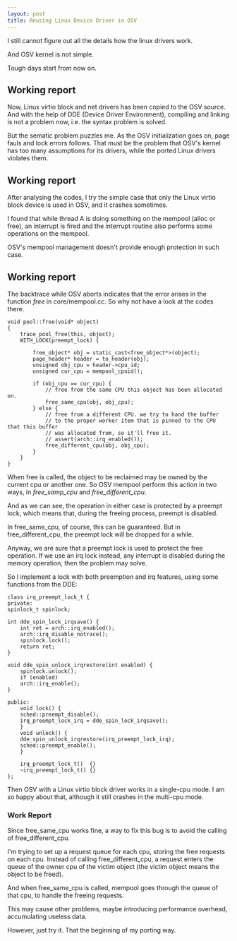 ```yaml
---
layout: post
title: Reusing Linux Device Driver in OSV
---
```


I still cannot figure out all the details how the linux drivers work.

And OSV kernel is not simple.

Tough days start from now on.

## Working report ##

Now, Linux virtio block and net drivers has been copied to the OSV source. And with the help of DDE (Device Driver Environment), compiling and linking is not a problem now, i.e. the syntax problem is solved.

But the sematic problem puzzles me. As the OSV initialization goes on, page fauls and lock errors follows. That must be the problem that OSV's kernel has too many assumptions for its drivers, while the ported Linux drivers violates them.  


## Working report ##

After analysing the codes, I try the simple case that only the Linux virtio block device is used in OSV, and it crashes sometimes.

I found that while thread A is doing something on the mempool (alloc or free), an interrupt is fired and the interrupt routine also performs some operations on the mempool.

OSV's mempool management doesn't provide enough protection in such case.


## Working report ##

The backtrace while OSV aborts indicates that the error arises in the function *free* in core/mempool.cc. So why not have a look at the codes there.

	void pool::free(void* object)
	{
	    trace_pool_free(this, object);
	    WITH_LOCK(preempt_lock) {
	
	        free_object* obj = static_cast<free_object*>(object);
	        page_header* header = to_header(obj);
	        unsigned obj_cpu = header->cpu_id;
	        unsigned cur_cpu = mempool_cpuid();
	
	        if (obj_cpu == cur_cpu) {
	            // free from the same CPU this object has been allocated on.
	            free_same_cpu(obj, obj_cpu);
	        } else {
	            // free from a different CPU. we try to hand the buffer
	            // to the proper worker item that is pinned to the CPU that this buffer
	            // was allocated from, so it'll free it.
	            // assert(arch::irq_enabled());
	            free_different_cpu(obj, obj_cpu);
	        }
	    }
	}

When free is called, the object to be reclaimed may be owned by the current cpu or another one. So OSV mempool perform this action in two ways, in *free_samp_cpu* and *free_different_cpu*.

And as we can see, the operation in either case is protected by a preempt lock, which means that, during the freeing process, preempt is disabled.

In free_same_cpu, of course, this can be guaranteed. But in free_different_cpu, the preempt lock will be dropped for a while.

Anyway, we are sure that a preempt lock is used to protect the free operation. If we use an irq lock instead, any interrupt is disabled during the memory operation, then the problem may solve. 

So I implement a lock with both preemption and irq features, using some functions from the DDE:

	class irq_preempt_lock_t {
	private:
	spinlock_t spinlock;

	int dde_spin_lock_irqsave() {
	    int ret = arch::irq_enabled();
	    arch::irq_disable_notrace();
	    spinlock.lock();
	    return ret;
	}

	void dde_spin_unlock_irqrestore(int enabled) {
	    spinlock.unlock();
	    if (enabled)
		arch::irq_enable();
	}

	public:
	    void lock() {
		sched::preempt_disable();
		irq_preempt_lock_irq = dde_spin_lock_irqsave();
	    }
	    void unlock() {
		dde_spin_unlock_irqrestore(irq_preempt_lock_irq);
		sched::preempt_enable();
	    }

	    irq_preempt_lock_t()  {}
	    ~irq_preempt_lock_t() {}
	};

Then OSV with a Linux virtio block driver works in a single-cpu mode. I am so happy about that, although it still crashes in the multi-cpu mode.

### Work Report ###

Since free_same_cpu works fine, a way to fix this bug is to avoid the calling of free_different_cpu.

I'm trying to set up a request queue for each cpu, storing the free requests on each cpu. Instead of calling free_different_cpu, a request enters the queue of the owner cpu of the victim object (the victim object means the object to be freed). 

And when free_same_cpu is called, mempool goes through the queue of that cpu, to handle the freeing requests.

This may cause other problems, maybe introducing performance overhead, accumulating useless data.

However, just try it. That the beginning of my porting way.


